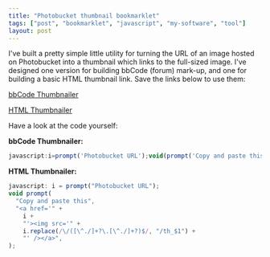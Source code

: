 ```yaml
---
title: "Photobucket thumbnail bookmarklet"
tags: ["post", "bookmarklet", "javascript", "my-software", "tool"]
layout: post
---
```


I've built a pretty simple little utility for turning the URL of an
image hosted on Photobucket into a thumbnail which links to the
full-sized image. I've designed one version for building bbCode (forum)
mark-up, and one for building a basic HTML thumbnail link. Save the
links below to use them:

<a href="javascript:i=prompt('Photobucket%20URL');void(prompt('Copy%20and%20paste%20this','%5Burl='+i+'%5D%5Bimg%5D'+i.replace(/\/(%5B%5E./%5D+?\.%5B%5E./%5D+?)$/,'/th_$1')+'%5B/img%5D%5B/url%5D'));">bbCode Thumbnailer</a>

<a href="javascript:i=prompt('Photobucket%20URL');void(prompt('Copy%20and%20paste%20this','%3Ca%20href=\''+i+'\'%3E%3Cimg%20src=\''+i.replace(/\/(%5B%5E./%5D+?\.%5B%5E./%5D+?)$/,'/th_$1')+'\'%20\/%3E%3C\/a%3E'));">HTML Thumbnailer</a>

Have a look at the code yourself:<!--more-->

**bbCode Thumbnailer:**

```js
javascript:i=prompt('Photobucket URL');void(prompt('Copy and paste this','[url='+i+'][img]'+i.replace(/\/([\^./]+?\.[\^./]+?)$/,'/th_$1')+'[/img][/url]'));[/js]
```

**HTML Thumbnailer:**

```js
javascript: i = prompt("Photobucket URL");
void prompt(
  "Copy and paste this",
  "<a href='" +
    i +
    "'><img src='" +
    i.replace(/\/([\^./]+?\.[\^./]+?)$/, "/th_$1") +
    "' /></a>",
);
```
